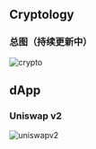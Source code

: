## Cryptology

### 总图（持续更新中）

![crypto](/images/diagram/crypto.png)

## dApp

### Uniswap v2

![uniswapv2](/images/diagram/uniswapv2.png)
